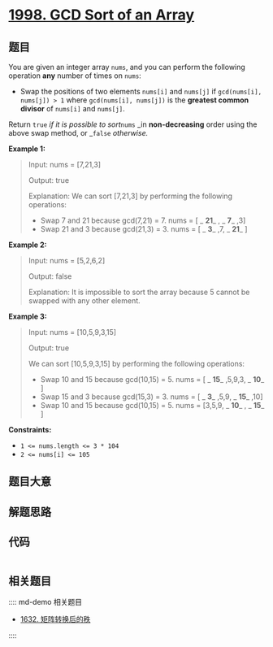 # [1998. GCD Sort of an Array](https://leetcode.com/problems/gcd-sort-of-an-array/)

## 题目

You are given an integer array `nums`, and you can perform the following
operation **any** number of times on `nums`:

  * Swap the positions of two elements `nums[i]` and `nums[j]` if `gcd(nums[i], nums[j]) > 1` where `gcd(nums[i], nums[j])` is the **greatest common divisor** of `nums[i]` and `nums[j]`.

Return `true` _if it is possible to sort_`nums` _in **non-decreasing** order
using the above swap method, or _`false` _otherwise._



**Example 1:**

> Input: nums = [7,21,3]
> 
> Output: true
> 
> Explanation: We can sort [7,21,3] by performing the following operations:
> - Swap 7 and 21 because gcd(7,21) = 7. nums = [ _ **21**_ , _ **7**_ ,3]
> - Swap 21 and 3 because gcd(21,3) = 3. nums = [ _ **3**_ ,7, _ **21**_ ]

**Example 2:**

> Input: nums = [5,2,6,2]
> 
> Output: false
> 
> Explanation: It is impossible to sort the array because 5 cannot be swapped with any other element.

**Example 3:**

> Input: nums = [10,5,9,3,15]
> 
> Output: true
> 
> We can sort [10,5,9,3,15] by performing the following operations:
> - Swap 10 and 15 because gcd(10,15) = 5. nums = [ _ **15**_ ,5,9,3, _ **10**_ ]
> - Swap 15 and 3 because gcd(15,3) = 3. nums = [ _ **3**_ ,5,9, _ **15**_ ,10]
> - Swap 10 and 15 because gcd(10,15) = 5. nums = [3,5,9, _ **10**_ , _ **15**_ ]

**Constraints:**

  * `1 <= nums.length <= 3 * 104`
  * `2 <= nums[i] <= 105`


## 题目大意

## 解题思路

## 代码

```javascript

```

## 相关题目

:::: md-demo 相关题目
- [1632. 矩阵转换后的秩](https://leetcode.com/problems/rank-transform-of-a-matrix)

::::
